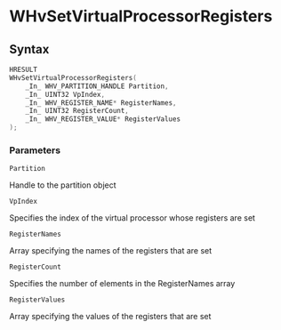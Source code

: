# WHvSetVirtualProcessorRegisters

## Syntax

```C
HRESULT 
WHvSetVirtualProcessorRegisters( 
    _In_ WHV_PARTITION_HANDLE Partition, 
    _In_ UINT32 VpIndex, 
    _In_ WHV_REGISTER_NAME* RegisterNames, 
    _In_ UINT32 RegisterCount, 
    _In_ WHV_REGISTER_VALUE* RegisterValues 
);
```

### Parameters

`Partition` 

Handle to the partition object

`VpIndex`

Specifies the index of the virtual processor whose registers are set

`RegisterNames` 

Array specifying the names of the registers that are set 

`RegisterCount` 

Specifies the number of elements in the RegisterNames array 

`RegisterValues` 

Array specifying the values of the registers that are set

